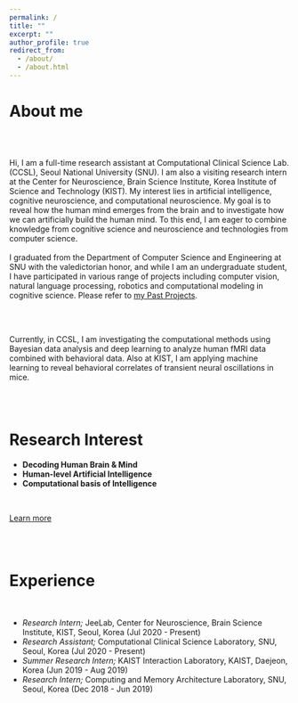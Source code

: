 ```yaml
---
permalink: /
title: ""
excerpt: ""
author_profile: true
redirect_from: 
  - /about/
  - /about.html
---
```


# About me 
<p style='text-align: justify;'><br><br> 
  
Hi, I am a full-time research assistant at Computational Clinical Science Lab. (CCSL), Seoul National University (SNU). I am also a visiting research intern at the Center for Neuroscience, Brain Science Institute, Korea Institute of Science and Technology (KIST). My interest lies in artificial intelligence, cognitive neuroscience, and computational neuroscience. My goal is to reveal how the human mind emerges from the brain and to investigate how we can artificially build the human mind. To this end, I am eager to combine knowledge from cognitive science and neuroscience and technologies from computer science. <br><br> I graduated from the Department of Computer Science and Engineering at SNU with the valedictorian honor, and while I am an undergraduate student, I have participated in various range of projects including computer vision, natural language processing, robotics and computational modeling in cognitive science. Please refer to <a href="https://cheoljun95.github.io/portfolio/">my Past Projects</a>.</p> <br><br>

Currently, in CCSL, I am investigating the computational methods using Bayesian data analysis and deep learning to analyze human fMRI data combined with behavioral data. Also at KIST, I am applying machine learning to reveal behavioral correlates of transient neural oscillations in mice.


<br> <br>

Research Interest
======

- **Decoding Human Brain & Mind**
- **Human-level Artificial Intelligence**
- **Computational basis of Intelligence** 
<br>

[Learn more](https://cheoljun95.github.io/research_interest/)

<br> <br>

Experience
======
<br> 

- *Research Intern;* JeeLab, Center for Neuroscience, Brain Science Institute, KIST, Seoul, Korea (Jul 2020 - Present)
- *Research Assistant;* Computational Clinical Science Laboratory, SNU, Seoul, Korea (Jul 2020 - Present)
- *Summer Research Intern;* KAIST Interaction Laboratory, KAIST, Daejeon, Korea (Jun 2019 - Aug 2019)
- *Research Intern;* Computing and Memory Architecture Laboratory, SNU, Seoul, Korea (Dec 2018 - Jun 2019)
